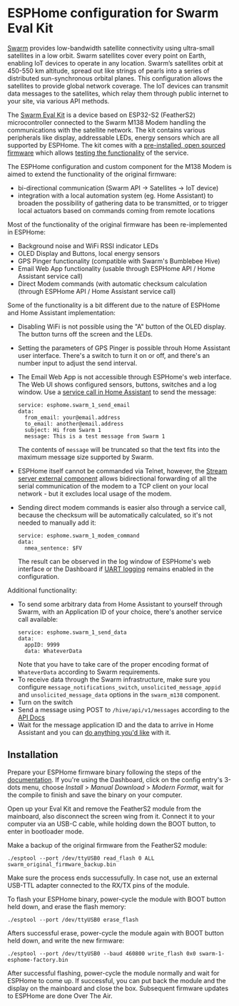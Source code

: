 # ESPHome configuration for Swarm Eval Kit

[Swarm](https://swarm.space/) provides low-bandwidth satellite connectivity using ultra-small satellites in a low orbit. Swarm satellites cover every point on Earth, enabling IoT devices to operate in any location. Swarm’s satellites orbit at 450-550 km altitude, spread out like strings of pearls into a series of distributed sun-synchronous orbital planes. This configuration allows the satellites to provide global network coverage. The IoT devices can transmit data messages to the satellites, which relay them through public internet to your site, via various API methods.

The [Swarm Eval Kit](https://swarm.space/product/swarm-eval-kit/) is a device based on ESP32-S2 (FeatherS2) microcontroller connected to the Swarm M138 Modem handling the communications with the satellite network. The kit contains various peripherals like display, addressable LEDs, energy sensors which are all supported by ESPHome.
The kit comes with a [pre-installed, open sourced firmware](https://github.com/Swarm-Technologies/Getting-Started) which allows [testing the functionality](https://swarm.space/swarm-eval-kit-quickstart-guide/) of the service.

The ESPHome configuration and custom component for the M138 Modem is aimed to extend the functionality of the original firmware:

 - bi-directional communication (Swarm API -> Satellites -> IoT device)
 - integration with a local automation system (eg. Home Assistant) to broaden the possibility of gathering data to be transmitted, or to trigger local actuators based on commands coming from remote locations

Most of the functionality of the original firmware has been re-implemented in ESPHome:

 - Background noise and WiFi RSSI indicator LEDs
 - OLED Display and Buttons, local energy sensors
 - GPS Pinger functionality (compatible with Swarm's Bumblebee Hive)
 - Email Web App functionality (usable through ESPHome API / Home Assistant service call)
 - Direct Modem commands (with automatic checksum calculation (through ESPHome API / Home Assistant service call)

Some of the functionality is a bit different due to the nature of ESPHome and Home Assistant implementation:

 - Disabling WiFi is not possible using the "A" button of the OLED display. The button turns off the screen and the LEDs.
 - Setting the parameters of GPS Pinger is possible throuh Home Assistant user interface. There's a switch to turn it on or off, and there's an number input to adjust the send interval.
 - The Email Web App is not accessible through ESPHome's web interface. The Web UI shows configured sensors, buttons, switches and a log window. Use a [service call in Home Assistant](https://www.home-assistant.io/docs/scripts/service-calls/) to send the message:
 
    ```
    service: esphome.swarm_1_send_email
    data:
      from_email: your@email.address
      to_email: another@email.address
      subject: Hi from Swarm 1
      message: This is a test message from Swarm 1
    ```
    The contents of `message` will be truncated so that the text fits into the maximum message size supported by Swarm.
 
 - ESPHome itself cannot be commanded via Telnet, however, the [Stream server external component](https://github.com/oxan/esphome-stream-server) allows bidirectional forwarding of all the serial communication of the modem to a TCP client on your local network - but it excludes local usage of the modem.
 - Sending direct modem commands is easier also through a service call, because the checksum will be automatically calculated, so it's not needed to manually add it:
    ```
    service: esphome.swarm_1_modem_command
    data:
      nmea_sentence: $FV
    ``` 
    The result can be observed in the log window of ESPHome's web interface or the Dashboard if [UART logging](https://esphome.io/components/uart.html#debugging) remains enabled in the configuration.
 
Additional functionality:

 - To send some arbitrary data from Home Assistant to yourself through Swarm, with an Application ID of your choice, there's another service call available:
    ```
    service: esphome.swarm_1_send_data
    data:
      appID: 9999
      data: WhateverData
    ```
    Note that you have to take care of the proper encoding format of `WhateverData` according to Swarm requirements.
 - To receive data through the Swarm infrastructure, make sure you configure `message_notifications_switch`, `unsolicited_message_appid` and `unsolicited_message_data` options in the `swarm_m138` component.
 - Turn on the switch
 - Send a message using POST to `/hive/api/v1/messages` according to the [API Docs](https://bumblebee.hive.swarm.space/apiDocs)
 - Wait for the message application ID and the data to arrive in Home Assistant and you can [do anything you'd like](https://www.home-assistant.io/docs/automation/trigger/#state-trigger) with it.

## Installation

Prepare your ESPHome firmware binary following the steps of the [documentation](https://esphome.io/). If you're using the Dashboard, click on the config entry's 3-dots menu, choose _Install_ > _Manual Download_ > _Modern Format_, wait for the compile to finish and save the binary on your computer.

Open up your Eval Kit and remove the FeatherS2 module from the mainboard, also disconnect the screen wing from it. Connect it to your computer via an USB-C cable, while holding down the BOOT button, to enter in bootloader mode.

Make a backup of the original firmware from the FeatherS2 module:
```
./esptool --port /dev/ttyUSB0 read_flash 0 ALL swarm_original_firmware_backup.bin
```

Make sure the process ends successufully. In case not, use an external USB-TTL adapter connected to the RX/TX pins of the module.

To flash your ESPHome binary, power-cycle the module with BOOT button held down, and erase the flash memory:
```
./esptool --port /dev/ttyUSB0 erase_flash
```
Afters successful erase, power-cycle the module again with BOOT button held down, and write the new firmware:

```
./esptool --port /dev/ttyUSB0 --baud 460800 write_flash 0x0 swarm-1-esphome-factory.bin
```

After successful flashing, power-cycle the module normally and wait for ESPHome to come up. If successful, you can put back the module and the display on the mainboard and close the box. Subsequent firmware updates to ESPHome are done Over The Air.
